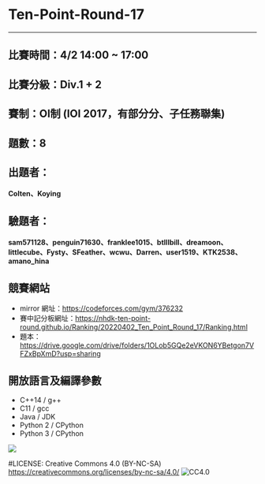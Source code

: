 # Ten-Point-Round-17
---

## 比賽時間：4/2 14:00 ~ 17:00

## 比賽分級：Div.1 + 2

## 賽制：OI制 (IOI 2017，有部分分、子任務聯集)

## 題數：8

## 出題者：
#### Colten、Koying

## 驗題者：
#### sam571128、penguin71630、franklee1015、btlllbill、dreamoon、littlecube、Fysty、SFeather、wcwu、Darren、user1519、KTK2538、amano_hina

## 競賽網站
-  mirror 網址：https://codeforces.com/gym/376232
-  賽中記分板網址：https://nhdk-ten-point-round.github.io/Ranking/20220402_Ten_Point_Round_17/Ranking.html
-  題本：https://drive.google.com/drive/folders/1OLob5GQe2eVKON6YBetgon7VFZxBpXmD?usp=sharing
## 開放語言及編譯參數

- C++14 / g+\+
- C11 / gcc
- Java / JDK
- Python 2 / CPython
- Python 3 / CPython

![](https://i.imgur.com/wUTLk3r.png)


#LICENSE:
Creative Commons 4.0 (BY-NC-SA)
https://creativecommons.org/licenses/by-nc-sa/4.0/
![CC4.0](https://i.creativecommons.org/l/by-nc-sa/4.0/88x31.png)
